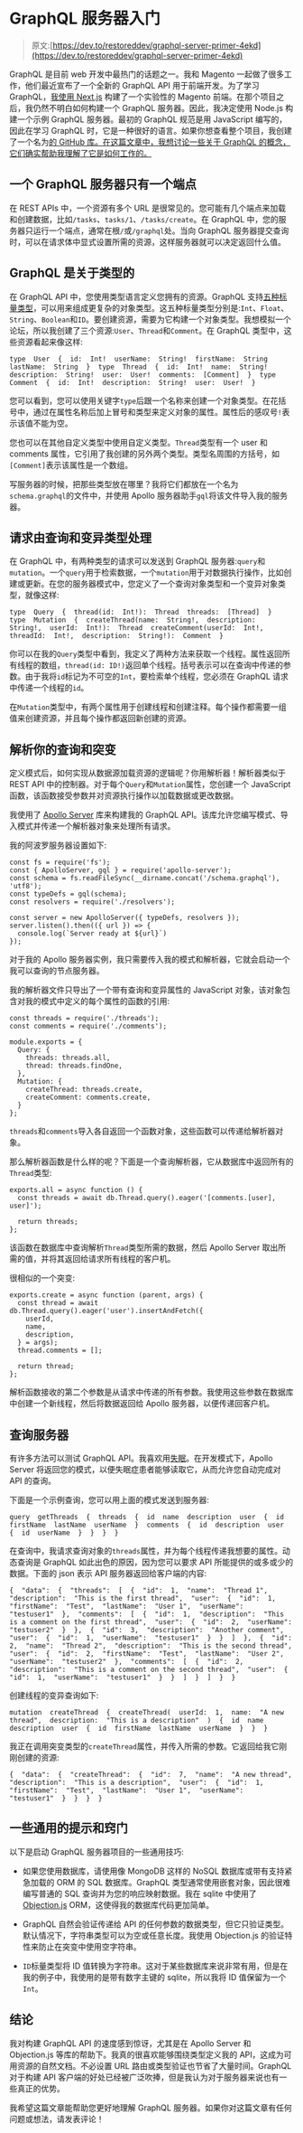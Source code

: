 # GraphQL 服务器入门

> 原文:[https://dev.to/restoreddev/graphql-server-primer-4ekd](https://dev.to/restoreddev/graphql-server-primer-4ekd)

GraphQL 是目前 web 开发中最热门的话题之一。我和 Magento 一起做了很多工作，他们最近宣布了一个全新的 GraphQL API 用于前端开发。为了学习 GraphQL，[我使用 Next.js](https://andrewdavis.me/post/creating-a-magento-theme-with-nextjs-and-graphql/) 构建了一个实验性的 Magento 前端。在那个项目之后，我仍然不明白如何构建一个 GraphQL 服务器。因此，我决定使用 Node.js 构建一个示例 GraphQL 服务器。最初的 GraphQL 规范是用 JavaScript 编写的，因此在学习 GraphQL 时，它是一种很好的语言。如果你想查看整个项目，我创建了一个名为[的 GitHub 库。在这篇文章中，我想讨论一些关于 GraphQL 的概念，它们确实帮助我理解了它是如何工作的。](https://github.com/restoreddev/graphql-nodejs-example/)

## [](#a-graphql-server-has-only-one-endpoint)一个 GraphQL 服务器只有一个端点

在 REST APIs 中，一个资源有多个 URL 是很常见的。您可能有几个端点来加载和创建数据，比如`/tasks`、`tasks/1`、`/tasks/create`。在 GraphQL 中，您的服务器只运行一个端点，通常在根`/`或`/graphql`处。当向 GraphQL 服务器提交查询时，可以在请求体中显式设置所需的资源，这样服务器就可以决定返回什么值。

## [](#graphql-is-about-types)GraphQL 是关于类型的

在 GraphQL API 中，您使用类型语言定义您拥有的资源。GraphQL 支持[五种标量类型](https://graphql.org/learn/schema/#scalar-types)，可以用来组成更复杂的对象类型。这五种标量类型分别是:`Int`、`Float`、`String`、`Boolean`和`ID`。要创建资源，需要为它构建一个对象类型。我想模拟一个论坛，所以我创建了三个资源:`User`、`Thread`和`Comment`。在 GraphQL 类型中，这些资源看起来像这样:

```
type  User  {  id:  Int!  userName:  String!  firstName:  String  lastName:  String  }  type  Thread  {  id:  Int!  name:  String!  description:  String!  user:  User!  comments:  [Comment]  }  type  Comment  {  id:  Int!  description:  String!  user:  User!  } 
```

您可以看到，您可以使用关键字`type`后跟一个名称来创建一个对象类型。在花括号中，通过在属性名称后加上冒号和类型来定义对象的属性。属性后的感叹号`!`表示该值不能为空。

您也可以在其他自定义类型中使用自定义类型。`Thread`类型有一个 user 和 comments 属性，它引用了我创建的另外两个类型。类型名周围的方括号，如`[Comment]`表示该属性是一个数组。

写服务器的时候，把那些类型放在哪里？我将它们都放在一个名为`schema.graphql`的文件中，并使用 Apollo 服务器助手`gql`将该文件导入我的服务器。

## [](#requests-are-handled-by-a-query-and-mutation-type)请求由查询和变异类型处理

在 GraphQL 中，有两种类型的请求可以发送到 GraphQL 服务器:`query`和`mutation`。一个`query`用于检索数据，一个`mutation`用于对数据执行操作，比如创建或更新。在您的服务器模式中，您定义了一个查询对象类型和一个变异对象类型，就像这样:

```
type  Query  {  thread(id:  Int!):  Thread  threads:  [Thread]  }  type  Mutation  {  createThread(name:  String!,  description:  String!,  userId:  Int!):  Thread  createComment(userId:  Int!,  threadId:  Int!,  description:  String!):  Comment  } 
```

你可以在我的`Query`类型中看到，我定义了两种方法来获取一个线程。属性返回所有线程的数组，`thread(id: ID!)`返回单个线程。括号表示可以在查询中传递的参数。由于我将`id`标记为不可空的`Int`，要检索单个线程，您必须在 GraphQL 请求中传递一个线程的`id`。

在`Mutation`类型中，有两个属性用于创建线程和创建注释。每个操作都需要一组值来创建资源，并且每个操作都返回新创建的资源。

## [](#resolving-your-queries-and-mutations)解析你的查询和突变

定义模式后，如何实现从数据源加载资源的逻辑呢？你用解析器！解析器类似于 REST API 中的控制器。对于每个`Query`和`Mutation`属性，您创建一个 JavaScript 函数，该函数接受参数并对资源执行操作以加载数据或更改数据。

我使用了 [Apollo Server](https://www.apollographql.com/docs/apollo-server/) 库来构建我的 GraphQL API。该库允许您编写模式、导入模式并传递一个解析器对象来处理所有请求。

我的阿波罗服务器设置如下:

```
const fs = require('fs');
const { ApolloServer, gql } = require('apollo-server');
const schema = fs.readFileSync(__dirname.concat('/schema.graphql'), 'utf8');
const typeDefs = gql(schema);
const resolvers = require('./resolvers');

const server = new ApolloServer({ typeDefs, resolvers });
server.listen().then(({ url }) => {
  console.log(`Server ready at ${url}`)
}); 
```

对于我的 Apollo 服务器实例，我只需要传入我的模式和解析器，它就会启动一个我可以查询的节点服务器。

我的解析器文件只导出了一个带有查询和变异属性的 JavaScript 对象，该对象包含对我的模式中定义的每个属性的函数的引用:

```
const threads = require('./threads');
const comments = require('./comments');

module.exports = {
  Query: {
    threads: threads.all,
    thread: threads.findOne,
  },
  Mutation: {
    createThread: threads.create,
    createComment: comments.create,
  }
}; 
```

`threads`和`comments`导入各自返回一个函数对象，这些函数可以传递给解析器对象。

那么解析器函数是什么样的呢？下面是一个查询解析器，它从数据库中返回所有的`Thread`类型:

```
exports.all = async function () {
  const threads = await db.Thread.query().eager('[comments.[user], user]');

  return threads;
}; 
```

该函数在数据库中查询解析`Thread`类型所需的数据，然后 Apollo Server 取出所需的值，并将其返回给请求所有线程的客户机。

很相似的一个突变:

```
exports.create = async function (parent, args) {
  const thread = await db.Thread.query().eager('user').insertAndFetch({
    userId,
    name,
    description,
  } = args);
  thread.comments = [];

  return thread;
}; 
```

解析函数接收的第二个参数是从请求中传递的所有参数。我使用这些参数在数据库中创建一个新线程，然后将数据返回给 Apollo 服务器，以便传递回客户机。

## [](#querying-the-server)查询服务器

有许多方法可以测试 GraphQL API。我喜欢用[失眠](https://insomnia.rest/)。在开发模式下，Apollo Server 将返回您的模式，以便失眠症患者能够读取它，从而允许您自动完成对 API 的查询。

下面是一个示例查询，您可以用上面的模式发送到服务器:

```
query  getThreads  {  threads  {  id  name  description  user  {  id  firstName  lastName  userName  }  comments  {  id  description  user  {  id  userName  }  }  }  } 
```

在查询中，我请求查询对象的`threads`属性，并为每个线程传递我想要的属性。动态查询是 GraphQL 如此出色的原因，因为您可以要求 API 所能提供的或多或少的数据。下面的 json 表示 API 服务器返回给客户端的内容:

```
{  "data":  {  "threads":  [  {  "id":  1,  "name":  "Thread 1",  "description":  "This is the first thread",  "user":  {  "id":  1,  "firstName":  "Test",  "lastName":  "User 1",  "userName":  "testuser1"  },  "comments":  [  {  "id":  1,  "description":  "This is a comment on the first thread",  "user":  {  "id":  2,  "userName":  "testuser2"  }  },  {  "id":  3,  "description":  "Another comment",  "user":  {  "id":  1,  "userName":  "testuser1"  }  }  ]  },  {  "id":  2,  "name":  "Thread 2",  "description":  "This is the second thread",  "user":  {  "id":  2,  "firstName":  "Test",  "lastName":  "User 2",  "userName":  "testuser2"  },  "comments":  [  {  "id":  2,  "description":  "This is a comment on the second thread",  "user":  {  "id":  1,  "userName":  "testuser1"  }  }  ]  }  ]  }  } 
```

创建线程的变异查询如下:

```
mutation  createThread  {  createThread(  userId:  1,  name:  "A new thread",  description:  "This is a description"  )  {  id  name  description  user  {  id  firstName  lastName  userName  }  }  } 
```

我正在调用突变类型的`createThread`属性，并传入所需的参数。它返回给我它刚刚创建的资源:

```
{  "data":  {  "createThread":  {  "id":  7,  "name":  "A new thread",  "description":  "This is a description",  "user":  {  "id":  1,  "firstName":  "Test",  "lastName":  "User 1",  "userName":  "testuser1"  }  }  }  } 
```

## [](#some-general-tips-and-tricks)一些通用的提示和窍门

以下是启动 GraphQL 服务器项目的一些通用技巧:

*   如果您使用数据库，请使用像 MongoDB 这样的 NoSQL 数据库或带有支持紧急加载的 ORM 的 SQL 数据库。GraphQL 类型通常使用嵌套对象，因此很难编写普通的 SQL 查询并为您的响应映射数据。我在 sqlite 中使用了 [Objection.js](https://vincit.github.io/objection.js/) ORM，这使得我的数据库代码更加简单。

*   GraphQL 自然会验证传递给 API 的任何参数的数据类型，但它只验证类型。默认情况下，字符串类型可以为空或任意长度。我使用 Objection.js 的验证特性来防止在突变中使用空字符串。

*   `ID`标量类型将 ID 值转换为字符串。这对于某些数据库来说非常有用，但是在我的例子中，我使用的是带有数字主键的 sqlite，所以我将 ID 值保留为一个`Int`。

## [](#conclusion)结论

我对构建 GraphQL API 的速度感到惊讶，尤其是在 Apollo Server 和 Objection.js 等库的帮助下。我真的很喜欢能够围绕类型定义我的 API，这成为可用资源的自然文档。不必设置 URL 路由或类型验证也节省了大量时间。GraphQL 对于构建 API 客户端的好处已经被广泛吹捧，但是我认为对于服务器来说也有一些真正的优势。

我希望这篇文章能帮助您更好地理解 GraphQL 服务器。如果你对这篇文章有任何问题或想法，请发表评论！